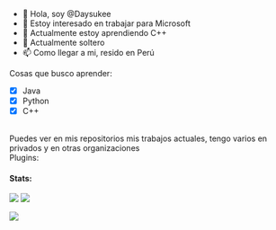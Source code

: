 - 👋 Hola, soy @Daysukee
- 👀 Estoy interesado en trabajar para Microsoft
- 🌱 Actualmente estoy aprendiendo C++
- 💞️ Actualmente soltero 
- 📫 Como llegar a mi, resido en Perú

Cosas que busco aprender:
- [x] Java
- [x] Python
- [x] C++
<br>
Puedes ver en mis repositorios mis trabajos actuales, tengo varios en privados y en otras organizaciones<br>
Plugins:<br>

#### Stats:
![](https://github-profile-summary-cards.vercel.app/api/cards/profile-details?username=Daysukee&theme=github_dark)
![](https://github-profile-summary-cards.vercel.app/api/cards/stats?username=Daysukee&theme=github_dark)

<a href="https://github.com/Daysukee">
  <img align="center" src="https://github-readme-stats-anuraghazra1.vercel.app/api?username=daysukee&show_icons=true&include_all_commits=false&theme=radical&count_private=true%22%20alt=%22Daysukee%27s%20Github%20Estadísticas" />
</a>

<!---
Daysukee/Daysukee is a ✨ special ✨ repository because its `README.md` (this file) appears on your GitHub profile.
You can click the Preview link to take a look at your changes.
--->
